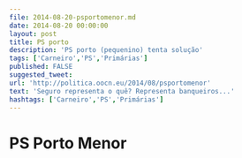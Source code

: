 ```yaml
---
file: 2014-08-20-psportomenor.md
date: 2014-08-20 00:00:00
layout: post
title: PS porto
description: 'PS porto (pequenino) tenta solução'
tags: ['Carneiro','PS','Primárias']
published: FALSE
suggested_tweet:
url: 'http://politica.oocn.eu/2014/08/psportomenor'
text: 'Seguro representa o quê? Representa banqueiros...'
hashtags: ['Carneiro','PS','Primárias']
---
```




PS Porto Menor
===
